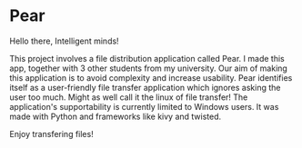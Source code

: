 # Pear

Hello there, Intelligent minds!

This project involves a file distribution application called Pear. I made this app,
together with 3 other students from my university. Our aim of making this application is 
to avoid complexity and increase usability. Pear identifies itself as a user-friendly file transfer
application which ignores asking the user too much. Might as well call it the linux of file transfer!
The application's supportability is currently limited to Windows users. It was made with Python and 
frameworks like kivy and twisted.

Enjoy transfering files!

